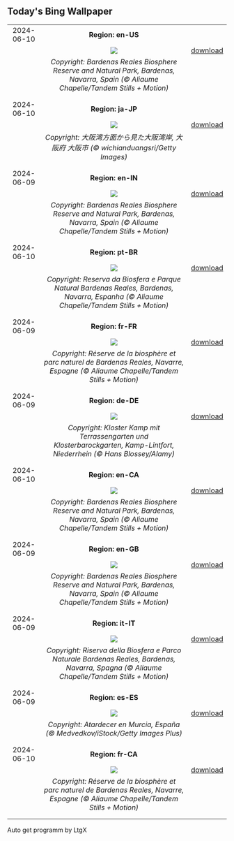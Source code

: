 ## Today's Bing Wallpaper
|      |      |      |
| :----: | :----: | :----: |
|2024-06-10|**Region: en-US**||
||![](https://www.bing.com/th?id=OHR.BardenasBiosphere_EN-US6936891495_UHD.jpg&pid=hp&w=1152&h=648&rs=1&c=4)| [download](https://www.bing.com/th?id=OHR.BardenasBiosphere_EN-US6936891495_UHD.jpg)|
||*Copyright: Bardenas Reales Biosphere Reserve and Natural Park, Bardenas, Navarra, Spain (© Aliaume Chapelle/Tandem Stills + Motion)*
||
|||
|2024-06-10|**Region: ja-JP**||
||![](https://www.bing.com/th?id=OHR.OsakaNight_JA-JP3335717675_UHD.jpg&pid=hp&w=1152&h=648&rs=1&c=4)| [download](https://www.bing.com/th?id=OHR.OsakaNight_JA-JP3335717675_UHD.jpg)|
||*Copyright: 大阪湾方面から見た大阪湾岸, 大阪府 大阪市 (© wichianduangsri/Getty Images)*
||
|||
|2024-06-09|**Region: en-IN**||
||![](https://www.bing.com/th?id=OHR.BardenasBiosphere_EN-IN8176973788_UHD.jpg&pid=hp&w=1152&h=648&rs=1&c=4)| [download](https://www.bing.com/th?id=OHR.BardenasBiosphere_EN-IN8176973788_UHD.jpg)|
||*Copyright: Bardenas Reales Biosphere Reserve and Natural Park, Bardenas, Navarra, Spain (© Aliaume Chapelle/Tandem Stills + Motion)*
||
|||
|2024-06-10|**Region: pt-BR**||
||![](https://www.bing.com/th?id=OHR.BardenasBiosphere_PT-BR8155922865_UHD.jpg&pid=hp&w=1152&h=648&rs=1&c=4)| [download](https://www.bing.com/th?id=OHR.BardenasBiosphere_PT-BR8155922865_UHD.jpg)|
||*Copyright: Reserva da Biosfera e Parque Natural Bardenas Reales, Bardenas, Navarra, Espanha (© Aliaume Chapelle/Tandem Stills + Motion)*
||
|||
|2024-06-09|**Region: fr-FR**||
||![](https://www.bing.com/th?id=OHR.BardenasBiosphere_FR-FR3427127743_UHD.jpg&pid=hp&w=1152&h=648&rs=1&c=4)| [download](https://www.bing.com/th?id=OHR.BardenasBiosphere_FR-FR3427127743_UHD.jpg)|
||*Copyright: Réserve de la biosphère et parc naturel de Bardenas Reales, Navarre, Espagne (© Aliaume Chapelle/Tandem Stills + Motion)*
||
|||
|2024-06-09|**Region: de-DE**||
||![](https://www.bing.com/th?id=OHR.KlosterKamp_DE-DE6407205141_UHD.jpg&pid=hp&w=1152&h=648&rs=1&c=4)| [download](https://www.bing.com/th?id=OHR.KlosterKamp_DE-DE6407205141_UHD.jpg)|
||*Copyright: Kloster Kamp mit Terrassengarten und Klosterbarockgarten, Kamp-Lintfort, Niederrhein (© Hans Blossey/Alamy)*
||
|||
|2024-06-10|**Region: en-CA**||
||![](https://www.bing.com/th?id=OHR.BardenasBiosphere_EN-CA9390385116_UHD.jpg&pid=hp&w=1152&h=648&rs=1&c=4)| [download](https://www.bing.com/th?id=OHR.BardenasBiosphere_EN-CA9390385116_UHD.jpg)|
||*Copyright: Bardenas Reales Biosphere Reserve and Natural Park, Bardenas, Navarra, Spain (© Aliaume Chapelle/Tandem Stills + Motion)*
||
|||
|2024-06-09|**Region: en-GB**||
||![](https://www.bing.com/th?id=OHR.BardenasBiosphere_EN-GB7353700362_UHD.jpg&pid=hp&w=1152&h=648&rs=1&c=4)| [download](https://www.bing.com/th?id=OHR.BardenasBiosphere_EN-GB7353700362_UHD.jpg)|
||*Copyright: Bardenas Reales Biosphere Reserve and Natural Park, Bardenas, Navarra, Spain (© Aliaume Chapelle/Tandem Stills + Motion)*
||
|||
|2024-06-09|**Region: it-IT**||
||![](https://www.bing.com/th?id=OHR.BardenasBiosphere_IT-IT6167554797_UHD.jpg&pid=hp&w=1152&h=648&rs=1&c=4)| [download](https://www.bing.com/th?id=OHR.BardenasBiosphere_IT-IT6167554797_UHD.jpg)|
||*Copyright: Riserva della Biosfera e Parco Naturale Bardenas Reales, Bardenas, Navarra, Spagna (© Aliaume Chapelle/Tandem Stills + Motion)*
||
|||
|2024-06-09|**Region: es-ES**||
||![](https://www.bing.com/th?id=OHR.RegionMurciaDay_ES-ES1540507455_UHD.jpg&pid=hp&w=1152&h=648&rs=1&c=4)| [download](https://www.bing.com/th?id=OHR.RegionMurciaDay_ES-ES1540507455_UHD.jpg)|
||*Copyright: Atardecer en Murcia, España (© Medvedkov/iStock/Getty Images Plus)*
||
|||
|2024-06-10|**Region: fr-CA**||
||![](https://www.bing.com/th?id=OHR.BardenasBiosphere_FR-CA2924681615_UHD.jpg&pid=hp&w=1152&h=648&rs=1&c=4)| [download](https://www.bing.com/th?id=OHR.BardenasBiosphere_FR-CA2924681615_UHD.jpg)|
||*Copyright: Réserve de la biosphère et parc naturel de Bardenas Reales, Navarre, Espagne (© Aliaume Chapelle/Tandem Stills + Motion)*
||
|||

Auto get programm by LtgX
